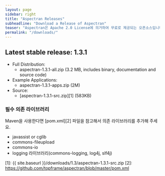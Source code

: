 ```yaml
---
layout: page
sidebar: right
title: "Aspectran Releases"
subheadline: "Download a Release of Aspectran"
teaser: "Aspectran은 Apache 2.0 License에 의거하여 무료로 제공되는 오픈소스입니다."
permalink: "/downloads/"
---
```


## Latest stable release: 1.3.1
* Full Distribution:
  - aspectran-1.3.1-all.zip (3.2 MB, includes binary, documentation and source code)
* Example Applications:
  - aspectran-1.3.1-apps.zip (2M)
* Source:
  - [aspectran-1.3.1-src.zip][1] (583KB)

### 필수 의존 라이브러리
Maven을 사용한다면 [pom.xml][2] 파일을 참고해서 의존 라이브러리를 추가해 주세요.

* javassist or cglib
* commons-fileupload
* commons-io
* logging 라이브러리(commons-logging, log4j, slf4j)


[1]: {{ site.baseurl }}/downloads/1.3/aspectran-1.3.1-src.zip
[2]: https://github.com/topframe/aspectran/blob/master/pom.xml
